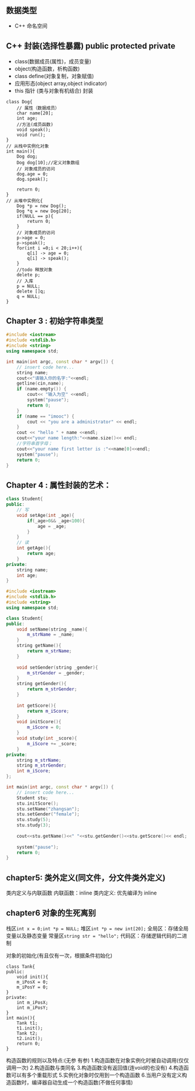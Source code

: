 ## 数据类型
* C++ 命名空间

## C++ 封装(选择性暴露) public protected private
* class(数据成员(属性)，成员变量)
* object(构造函数，析构函数)
* class define(对象复制，对象赋值)
* 应用形态(object array,object indicator)
* this 指针 (类与对象有机结合) 封装
```
class Dog{
	// 属性（数据成员）
	char name[20];
	int age;
	//方法(成员函数)
	void speak();
	void run();
}
// 从栈中实例化对象
int main(){
	Dog dog;
	Dog dog[10];//定义对象数组
	// 对象成员的访问
	dog.age = 0;
	dog.speak();

	return 0;
}
// 从堆中实例化{
	Dog *p = new Dog();
	Dog *q = new Dog[20];
	if(NULL == p){
		return 0;
	}
	// 对象成员的访问
	p->age = 0;
	p->speak();
	for(int i =0;i < 20;i++){
		q[i] -> age = 0;
		q[i] -> speak();
	}
	//todo 释放对象
	delete p;
	// 入库
	p = NULL;
	delete []q;
	q = NULL;
}
```
## Chapter 3 : 初始字符串类型
```C++
#include <iostream>
#include <stdlib.h>
#include <string>
using namespace std;

int main(int argc, const char * argv[]) {
    // insert code here...
    string name;
    cout<<"请输入你的名字:"<<endl;
    getline(cin,name);
    if (name.empty()) {
        cout<< "输入为空" <<endl;
        system("pause");
        return 0;
    }
    if (name == "imooc") {
        cout << "you are a administrator" << endl;
    }
    cout << "hello " + name <<endl;
    cout<<"your name length:"<<name.size()<< endl;
    //字符串首字母；
    cout<<"your name first letter is :"<<name[0]<<endl;
    system("pause");
    return 0;
}
```

## Chapter 4 : 属性封装的艺术：
```C++
class Student{
public:
	// 写
	void setAge(int _age){
		if(_age>0&& _age<100){
			age = _age;
		}
	}
	// 读
	int getAge(){
		return age;
	}
private:
	string name;
	int age;
}
```
```C++
#include <iostream>
#include <stdlib.h>
#include <string>
using namespace std;

class Student{
public:
    void setName(string _name){
        m_strName = _name;
    }
    string getName(){
        return m_strName;
    }
    
    void setGender(string _gender){
        m_strGender = _gender;
    }
    string getGender(){
        return m_strGender;
    }
    
    int getScore(){
        return m_iScore;
    }
    void initScore(){
        m_iScore = 0;
    }
    void study(int _score){
        m_iScore += _score;
    }
private:
    string m_strName;
    string m_strGender;
    int m_iScore;
};

int main(int argc, const char * argv[]) {
    // insert code here...
    Student stu;
    stu.initScore();
    stu.setName("zhangsan");
    stu.setGender("female");
    stu.study(5);
    stu.study(3);
    
    cout<<stu.getName()<<" "<<stu.getGender()<<stu.getScore()<< endl;
    
    system("pause");
    return 0;
}
```
## chapter5: 类外定义(同文件，分文件类外定义)
类内定义与内联函数
内联函数：inline
类内定义: 优先编译为 inline

## chapter6 对象的生死离别
栈区`int x = 0;int *p = NULL;`
堆区`int *p = new int[20];`
全局区：存储全局变量以及静态变量
常量区`string str = "hello";`
代码区：存储逻辑代码的二进制

对象的初始化(有且仅有一次，根据条件初始化)
```
class Tank{
public:
	void init(){
	m_iPosX = 0;
	m_iPosY = 0;
}
private:
	int m_iPosX;
	int m_iPosY;
}
int main(){
	Tank t1;
	t1.init();
	Tank t2;
	t2.init();
	return 0;
}
```
构造函数的规则以及特点:(无参 有参)
1.构造函数在对象实例化时被自动调用(仅仅调用一次)
2.构造函数与类同名
3.构造函数没有返回值(连void的也没有)
4.构造函数可以有多个重载形式
5.实例化对象时仅用到一个构造函数
6.当用户没有定义构造函数时，编译器自动生成一个构造函数(不做任何事情)























